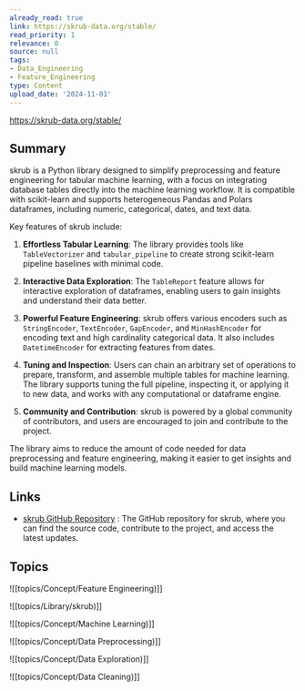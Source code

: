 ```yaml
---
already_read: true
link: https://skrub-data.org/stable/
read_priority: 1
relevance: 0
source: null
tags:
- Data_Engineering
- Feature_Engineering
type: Content
upload_date: '2024-11-01'
---
```


https://skrub-data.org/stable/
## Summary

skrub is a Python library designed to simplify preprocessing and feature engineering for tabular machine learning, with a focus on integrating database tables directly into the machine learning workflow. It is compatible with scikit-learn and supports heterogeneous Pandas and Polars dataframes, including numeric, categorical, dates, and text data.

Key features of skrub include:

1. **Effortless Tabular Learning**: The library provides tools like `TableVectorizer` and `tabular_pipeline` to create strong scikit-learn pipeline baselines with minimal code.

2. **Interactive Data Exploration**: The `TableReport` feature allows for interactive exploration of dataframes, enabling users to gain insights and understand their data better.

3. **Powerful Feature Engineering**: skrub offers various encoders such as `StringEncoder`, `TextEncoder`, `GapEncoder`, and `MinHashEncoder` for encoding text and high cardinality categorical data. It also includes `DatetimeEncoder` for extracting features from dates.

4. **Tuning and Inspection**: Users can chain an arbitrary set of operations to prepare, transform, and assemble multiple tables for machine learning. The library supports tuning the full pipeline, inspecting it, or applying it to new data, and works with any computational or dataframe engine.

5. **Community and Contribution**: skrub is powered by a global community of contributors, and users are encouraged to join and contribute to the project.

The library aims to reduce the amount of code needed for data preprocessing and feature engineering, making it easier to get insights and build machine learning models.
## Links

- [skrub GitHub Repository](https://github.com/skrub-data/skrub/) : The GitHub repository for skrub, where you can find the source code, contribute to the project, and access the latest updates.

## Topics

![[topics/Concept/Feature Engineering)]]

![[topics/Library/skrub)]]

![[topics/Concept/Machine Learning)]]

![[topics/Concept/Data Preprocessing)]]

![[topics/Concept/Data Exploration)]]

![[topics/Concept/Data Cleaning)]]